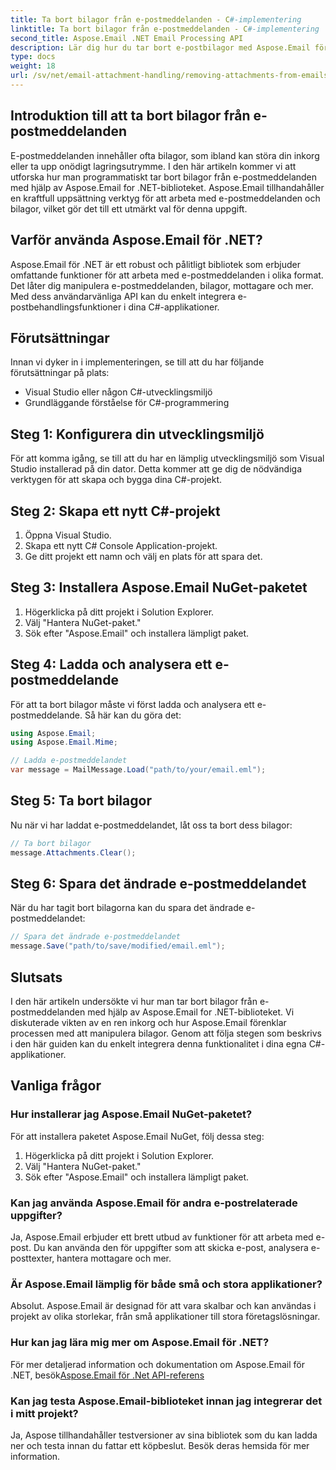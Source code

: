 ```yaml
---
title: Ta bort bilagor från e-postmeddelanden - C#-implementering
linktitle: Ta bort bilagor från e-postmeddelanden - C#-implementering
second_title: Aspose.Email .NET Email Processing API
description: Lär dig hur du tar bort e-postbilagor med Aspose.Email för .NET. Steg-för-steg-guide med C#-källkod.
type: docs
weight: 18
url: /sv/net/email-attachment-handling/removing-attachments-from-emails-csharp-implementation/
---
```


## Introduktion till att ta bort bilagor från e-postmeddelanden

E-postmeddelanden innehåller ofta bilagor, som ibland kan störa din inkorg eller ta upp onödigt lagringsutrymme. I den här artikeln kommer vi att utforska hur man programmatiskt tar bort bilagor från e-postmeddelanden med hjälp av Aspose.Email for .NET-biblioteket. Aspose.Email tillhandahåller en kraftfull uppsättning verktyg för att arbeta med e-postmeddelanden och bilagor, vilket gör det till ett utmärkt val för denna uppgift.

## Varför använda Aspose.Email för .NET?

Aspose.Email för .NET är ett robust och pålitligt bibliotek som erbjuder omfattande funktioner för att arbeta med e-postmeddelanden i olika format. Det låter dig manipulera e-postmeddelanden, bilagor, mottagare och mer. Med dess användarvänliga API kan du enkelt integrera e-postbehandlingsfunktioner i dina C#-applikationer.

## Förutsättningar

Innan vi dyker in i implementeringen, se till att du har följande förutsättningar på plats:

- Visual Studio eller någon C#-utvecklingsmiljö
- Grundläggande förståelse för C#-programmering

## Steg 1: Konfigurera din utvecklingsmiljö

För att komma igång, se till att du har en lämplig utvecklingsmiljö som Visual Studio installerad på din dator. Detta kommer att ge dig de nödvändiga verktygen för att skapa och bygga dina C#-projekt.

## Steg 2: Skapa ett nytt C#-projekt

1. Öppna Visual Studio.
2. Skapa ett nytt C# Console Application-projekt.
3. Ge ditt projekt ett namn och välj en plats för att spara det.

## Steg 3: Installera Aspose.Email NuGet-paketet

1. Högerklicka på ditt projekt i Solution Explorer.
2. Välj "Hantera NuGet-paket."
3. Sök efter "Aspose.Email" och installera lämpligt paket.

## Steg 4: Ladda och analysera ett e-postmeddelande

För att ta bort bilagor måste vi först ladda och analysera ett e-postmeddelande. Så här kan du göra det:

```csharp
using Aspose.Email;
using Aspose.Email.Mime;

// Ladda e-postmeddelandet
var message = MailMessage.Load("path/to/your/email.eml");
```

## Steg 5: Ta bort bilagor

Nu när vi har laddat e-postmeddelandet, låt oss ta bort dess bilagor:

```csharp
// Ta bort bilagor
message.Attachments.Clear();
```

## Steg 6: Spara det ändrade e-postmeddelandet

När du har tagit bort bilagorna kan du spara det ändrade e-postmeddelandet:

```csharp
// Spara det ändrade e-postmeddelandet
message.Save("path/to/save/modified/email.eml");
```

## Slutsats

I den här artikeln undersökte vi hur man tar bort bilagor från e-postmeddelanden med hjälp av Aspose.Email for .NET-biblioteket. Vi diskuterade vikten av en ren inkorg och hur Aspose.Email förenklar processen med att manipulera bilagor. Genom att följa stegen som beskrivs i den här guiden kan du enkelt integrera denna funktionalitet i dina egna C#-applikationer.

## Vanliga frågor

### Hur installerar jag Aspose.Email NuGet-paketet?

För att installera paketet Aspose.Email NuGet, följ dessa steg:
1. Högerklicka på ditt projekt i Solution Explorer.
2. Välj "Hantera NuGet-paket."
3. Sök efter "Aspose.Email" och installera lämpligt paket.

### Kan jag använda Aspose.Email för andra e-postrelaterade uppgifter?

Ja, Aspose.Email erbjuder ett brett utbud av funktioner för att arbeta med e-post. Du kan använda den för uppgifter som att skicka e-post, analysera e-posttexter, hantera mottagare och mer.

### Är Aspose.Email lämplig för både små och stora applikationer?

Absolut. Aspose.Email är designad för att vara skalbar och kan användas i projekt av olika storlekar, från små applikationer till stora företagslösningar.

### Hur kan jag lära mig mer om Aspose.Email för .NET?

 För mer detaljerad information och dokumentation om Aspose.Email för .NET, besök[Aspose.Email för .Net API-referens](https://reference.aspose.com/email/net)

### Kan jag testa Aspose.Email-biblioteket innan jag integrerar det i mitt projekt?

Ja, Aspose tillhandahåller testversioner av sina bibliotek som du kan ladda ner och testa innan du fattar ett köpbeslut. Besök deras hemsida för mer information.